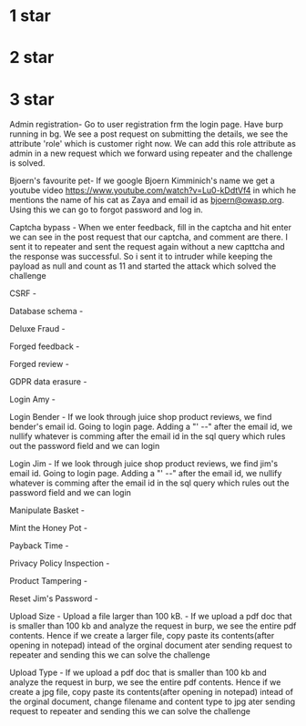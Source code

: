 # 1 star



# 2 star



# 3 star

Admin registration- Go to user registration frm the login page. Have burp running in bg. We see a post request on submitting the details, we see the attribute 'role' which is customer right now. We can add this role attribute as admin in a new request which we forward using repeater and the challenge is solved.

Bjoern's favourite pet- If we google Bjoern Kimminich's name we get a youtube video https://www.youtube.com/watch?v=Lu0-kDdtVf4 in which he mentions the name of his cat as Zaya and email id as bjoern@owasp.org. Using this we can go to forgot password and log in.

Captcha bypass - When we enter feedback, fill in the captcha and hit enter we can see in the post request that our captcha, and comment are there. I sent it to repeater and sent the request again without a new capttcha and the response was successful. So i sent it to intruder while keeping the payload as null and count as 11 and started the attack which solved the challenge

CSRF - 

Database schema - 

Deluxe Fraud - 

Forged feedback - 

Forged review - 

GDPR data erasure - 

Login Amy - 

Login Bender - If we look through juice shop product reviews, we find bender's email id. Going to login page. Adding a "' --" after the email id, we nullify whatever is comming after the email id in the sql query which rules out the password field and we can login

Login Jim - If we look through juice shop product reviews, we find jim's email id. Going to login page. Adding a "' --" after the email id, we nullify whatever is comming after the email id in the sql query which rules out the password field and we can login

Manipulate Basket - 

Mint the Honey Pot - 

Payback Time -

Privacy Policy Inspection -

Product Tampering -
 
Reset Jim's Password -

Upload Size - Upload a file larger than 100 kB. - If we upload a pdf doc that is smaller than 100 kb and analyze the request in burp, we see the entire pdf contents. Hence if we create a larger file, copy paste its contents(after opening in notepad) intead of the orginal document ater sending request to repeater and sending this we can solve the challenge

Upload Type - If we upload a pdf doc that is smaller than 100 kb and analyze the request in burp, we see the entire pdf contents. Hence if we create a jpg file, copy paste its contents(after opening in notepad) intead of the orginal document, change filename and content type to jpg ater sending request to repeater and sending this we can solve the challenge
